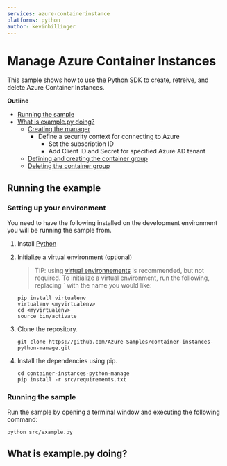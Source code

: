 ```yaml
---
services: azure-containerinstance
platforms: python
author: kevinhillinger
---
```


# Manage Azure Container Instances 

This sample shows how to use the Python SDK to create, retreive, and delete Azure Container Instances.

**Outline**

- [Running the sample](#run)
- [What is example.py doing?](#example)
    - [Creating the manager](#create-credentials)
      - Define a security context for connecting to Azure
         - Set the subscription ID
         - Add Client ID and Secret for specified Azure AD tenant
    - [Defining and creating the container group](#create-group)
   - [Deleting the container group](#deleting-group)
<a id="run"></a>
## Running the example

### Setting up your environment
You need to have the following installed on the development environment you will be running the sample from.

1. Install [Python](https://www.python.org/downloads/)

2. Initialize a virtual environment (optional)

   > TIP: using [virtual environnements](https://docs.python.org/3/tutorial/venv.html) is recommended, but not required. To initialize a virtual environment, run the following, replacing `<myvirtualenv> with the name you would like:

    ```
    pip install virtualenv
    virtualenv <myvirtualenv>
    cd <myvirtualenv>
    source bin/activate
    ```

3. Clone the repository.

    ```
    git clone https://github.com/Azure-Samples/container-instances-python-manage.git
    ```

4. Install the dependencies using pip.

    ```
    cd container-instances-python-manage
    pip install -r src/requirements.txt
    ```
    
### Running the sample

Run the sample by opening a terminal window and executing the following command:

```
python src/example.py
```

<a id="example"></a>
## What is example.py doing?
